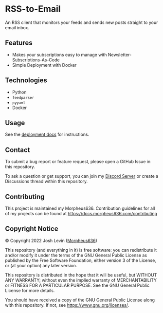 # RSS-to-Email
An RSS client that monitors your feeds and sends new posts straight to your email inbox.

## Features
- Makes your subscriptions easy to manage with Newsletter-Subscriptions-As-Code
- Simple Deployment with Docker

## Technologies
- Python
- `feedparser`
- `pyyaml`
- Docker

## Usage
See the [deployment docs](/docs/PRODUCTION.MD) for instructions.

## Contact
To submit a bug report or feature request, please open a GitHub Issue in this repository. 

To ask a question or get support, you can join my [Discord Server](https://discord.morpheus636.com) or create a Discussions thread within this repository.

## Contributing
This project is maintained my Morpheus636. Contribution guidelines for all of my projects can be found at https://docs.morpheus636.com/contributing

## Copyright Notice
© Copyright 2022 Josh Levin ([Morpheus636](https://github.com/morpheus636))

This repository (and everything in it) is free software: you can redistribute it and/or modify
it under the terms of the GNU General Public License as published by
the Free Software Foundation, either version 3 of the License, or
(at your option) any later version.

This repository is distributed in the hope that it will be useful,
but WITHOUT ANY WARRANTY; without even the implied warranty of
MERCHANTABILITY or FITNESS FOR A PARTICULAR PURPOSE.  See the
GNU General Public License for more details.

You should have received a copy of the GNU General Public License
along with this repository.  If not, see <https://www.gnu.org/licenses/>.

